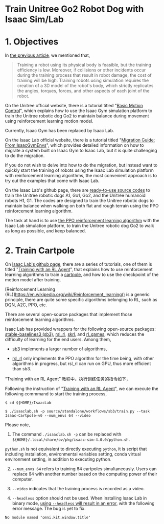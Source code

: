 # Train Unitree Go2 Robot Dog with Isaac Sim/Lab

# 1. Objectives

In [the previous article](https://github.com/housework-robot/main/blob/main/S04_RL_for_unitree/S04E01_Isaac_sim_lab_installation.md), we mentioned that, 

> Training a robot using its physical body is feasible, but the training efficiency is low.
> Moreover, if collisions or other incidents occur during the training process that result in robot damage, the cost of training will be high.
> Training robots using simulation requires the creation of a 3D model of the robot's body, which strictly replicates the angles, torques, forces, and other aspects of each joint of the robot.

On the Unitree official website, there is a tutorial titled "[Basic Motion Control](https://support.unitree.com/home/en/developer/Basic_motion_control)", which explains how to use the Isaac Gym simulation platform to train the Unitree robotic dog Go2 to maintain balance during movement using reinforcement learning motion model.

Currently, Isaac Gym has been replaced by Isaac Lab.

On the Isaac Lab official website, there is a tutorial titled "[Migration Guide: From IsaacGymEnvs](https://isaac-sim.github.io/IsaacLab/source/migration/migrating_from_isaacgymenvs.html)", which provides detailed information on how to migrate a system built on Isaac Gym to Isaac Lab, but it is quite challenging to do the migration.

If you do not wish to delve into how to do the migration, but instead want to quickly start the training of robots using the Isaac Lab simulation platform with reinforcement learning algorithms, the most convenient approach is to try out the examples that come with Isaac Lab.

On the Isaac Lab's github page, there are [ready-to-use source codes](https://github.com/isaac-sim/IsaacLab/tree/main/source/extensions/omni.isaac.lab_tasks/omni/isaac/lab_tasks/manager_based/locomotion/velocity/config) to train the Unitree robotic dogs A1, Go1, Go2, and the Unitree humanoid robots H1, G1. The codes are designed to train the Unitree robotic dogs to maintain balance when walking on both flat and rough terrain using the PPO reinforcement learning algorithm.

The task at hand is to use [the PPO reinforcement learning algorithm](https://en.wikipedia.org/wiki/Proximal_policy_optimization) with the Isaac Lab simulation platform, to train the Unitree robotic dog Go2 to walk as long as possible, and keep balanced.


# 2. Train Cartpole

On [Isaac Lab's github page](https://isaac-sim.github.io/IsaacLab), there are a series of tutorials, one of them is titled "[Training with an RL Agent](https://isaac-sim.github.io/IsaacLab/source/tutorials/03_envs/run_rl_training.html)", that explains how to use reinforcement learning algorithms to train a [cartpole](https://www.youtube.com/watch?v=JNKvJEzuNsc), and how to use the checkpoint of the motion model after training.

[Reinforcement Learning (RL)]https://en.wikipedia.org/wiki/Reinforcement_learning() is a generic principle, there are quite some specific algorithms belonging to RL, such as DQN, A2C, PPO, etc.

There are several open-source packages that implement those reinforcement learning algorithms.

Isaac Lab has provided wrappers for the following open-source packages: [stable-baselines3 (sb3)](https://github.com/DLR-RM/stable-baselines3), [rsl_rl](https://github.com/leggedrobotics/rsl_rl), [skrl](https://skrl.readthedocs.io/en/latest/), and [rl_games](https://github.com/Denys88/rl_games), which reduces the difficulty of learning for the end users. Among them,

- [sb3](https://github.com/DLR-RM/stable-baselines3) implements a larger number of algorithms,
  
- [rsl_rl](https://github.com/leggedrobotics/rsl_rl)  only implements the PPO algorithm for the time being, with other algorithms in progress, but rsl_rl can run on GPU, thus more efficient than sb3.

“Training with an RL Agent” 教程中，执行训练任务的指令如下，

Following the instruction of "[Training with an RL Agent](https://isaac-sim.github.io/IsaacLab/source/tutorials/03_envs/run_rl_training.html)", we can execute the following commmand to start the training process, 

~~~
$ cd ${HOME}/IsaacLab

$ ./isaaclab.sh -p source/standalone/workflows/sb3/train.py --task Isaac-Cartpole-v0 --num_envs 64 --video
~~~

Please note,

1. The command `./isaaclab.sh -p` can be replaced with `${HOME}/.local/share/ov/pkg/isaac-sim-4.0.0/python.sh`.
   
  `python.sh` is not equivalent to directly executing `python`, it is script that including installation, environmental variables setting, conda virtual environment setting, in addition to executing python.
  
2. `--num_envs 64` refers to training 64 cartpoles simultaneously. Users can replace 64 with another number based on the computing power of their computer.
   
3. `--video` indicates that the training process is recorded as a video.
   
4. `--headless` option should not be used. When installing Isaac Lab in binary mode, [using `--headless` will result in an error](https://github.com/isaac-sim/IsaacLab/issues/878), with the following error message. The bug is yet to fix. 

~~~
No module named 'omni.kit.window.title'
~~~
